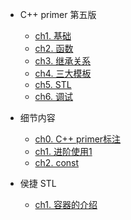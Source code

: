 * C++ primer 第五版
    - [ch1. 基础](00C++/ch01)
    - [ch2. 函数](00C++/ch02)
    - [ch3. 继承关系](00C++/ch03)
    - [ch4. 三大模板](00C++/ch04)
    - [ch5. STL](00C++/ch05)
    - [ch6. 调试](00C++/ch06)
    
* 细节内容

    - [ch0. C++ primer标注](00C++/ch10)
    - [ch1. 进阶使用1](00C++/ch11)
    - [ch2. const](00C++/ch12)

* 侯捷 STL
  - [ch1. 容器的介绍](00C++/ch20)
